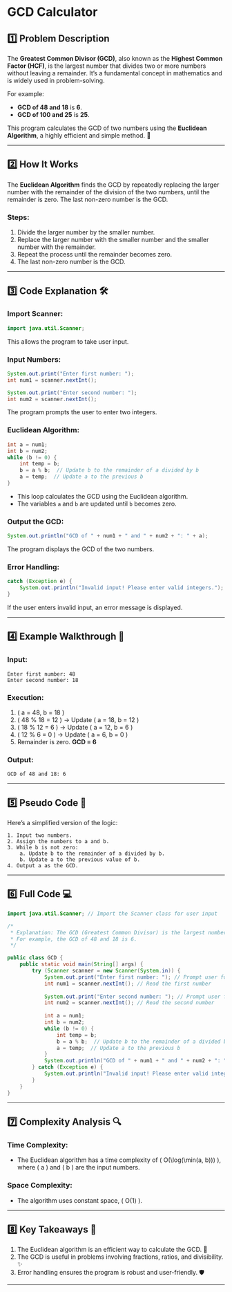 
# GCD Calculator

## 1️⃣ **Problem Description**
The **Greatest Common Divisor (GCD)**, also known as the **Highest Common Factor (HCF)**, is the largest number that divides two or more numbers without leaving a remainder. It’s a fundamental concept in mathematics and is widely used in problem-solving.

For example:
- **GCD of 48 and 18** is **6**.
- **GCD of 100 and 25** is **25**.

This program calculates the GCD of two numbers using the **Euclidean Algorithm**, a highly efficient and simple method. 🚀

---

## 2️⃣ **How It Works**
The **Euclidean Algorithm** finds the GCD by repeatedly replacing the larger number with the remainder of the division of the two numbers, until the remainder is zero. The last non-zero number is the GCD.

### Steps:
1. Divide the larger number by the smaller number.
2. Replace the larger number with the smaller number and the smaller number with the remainder.
3. Repeat the process until the remainder becomes zero.
4. The last non-zero number is the GCD.

---

## 3️⃣ **Code Explanation** 🛠️

### Import Scanner:
```java
import java.util.Scanner;
```
This allows the program to take user input.

### Input Numbers:
```java
System.out.print("Enter first number: ");
int num1 = scanner.nextInt();

System.out.print("Enter second number: ");
int num2 = scanner.nextInt();
```
The program prompts the user to enter two integers.

### Euclidean Algorithm:
```java
int a = num1; 
int b = num2;
while (b != 0) {
    int temp = b; 
    b = a % b;  // Update b to the remainder of a divided by b
    a = temp;  // Update a to the previous b
}
```
- This loop calculates the GCD using the Euclidean algorithm.
- The variables `a` and `b` are updated until `b` becomes zero.

### Output the GCD:
```java
System.out.println("GCD of " + num1 + " and " + num2 + ": " + a);
```
The program displays the GCD of the two numbers.

### Error Handling:
```java
catch (Exception e) {
    System.out.println("Invalid input! Please enter valid integers.");
}
```
If the user enters invalid input, an error message is displayed.

---

## 4️⃣ **Example Walkthrough** 🌟

### Input:
```
Enter first number: 48
Enter second number: 18
```

### Execution:
1. \( a = 48, b = 18 \)
2. \( 48 \% 18 = 12 \) → Update \( a = 18, b = 12 \)
3. \( 18 \% 12 = 6 \) → Update \( a = 12, b = 6 \)
4. \( 12 \% 6 = 0 \) → Update \( a = 6, b = 0 \)
5. Remainder is zero. **GCD = 6**

### Output:
```
GCD of 48 and 18: 6
```

---

## 5️⃣ **Pseudo Code** 📝
Here’s a simplified version of the logic:
```
1. Input two numbers.
2. Assign the numbers to a and b.
3. While b is not zero:
    a. Update b to the remainder of a divided by b.
    b. Update a to the previous value of b.
4. Output a as the GCD.
```

---

## 6️⃣ **Full Code** 💻
```java
import java.util.Scanner; // Import the Scanner class for user input

/*
 * Explanation: The GCD (Greatest Common Divisor) is the largest number that divides two or more numbers without leaving a remainder.
 * For example, the GCD of 48 and 18 is 6.
 */

public class GCD {
    public static void main(String[] args) {
        try (Scanner scanner = new Scanner(System.in)) {
            System.out.print("Enter first number: "); // Prompt user for input
            int num1 = scanner.nextInt(); // Read the first number
            
            System.out.print("Enter second number: "); // Prompt user for input
            int num2 = scanner.nextInt(); // Read the second number
            
            int a = num1; 
            int b = num2;
            while (b != 0) {
                int temp = b; 
                b = a % b;  // Update b to the remainder of a divided by b
                a = temp;  // Update a to the previous b
            }
            System.out.println("GCD of " + num1 + " and " + num2 + ": " + a); // Display the GCD
        } catch (Exception e) {
            System.out.println("Invalid input! Please enter valid integers.");
        }
    }
}
```

---

## 7️⃣ **Complexity Analysis** 🔍

### Time Complexity:
- The Euclidean algorithm has a time complexity of \( O(\log(\min(a, b))) \), where \( a \) and \( b \) are the input numbers.

### Space Complexity:
- The algorithm uses constant space, \( O(1) \).

---

## 8️⃣ **Key Takeaways** 🌟
1. The Euclidean algorithm is an efficient way to calculate the GCD. 🧠
2. The GCD is useful in problems involving fractions, ratios, and divisibility. ✨
3. Error handling ensures the program is robust and user-friendly. 🛡️

---
